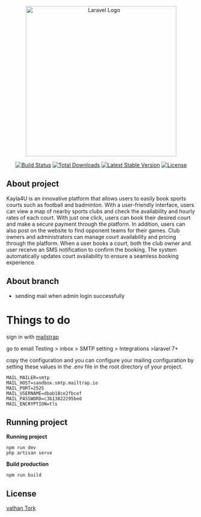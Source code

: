 <p align="center"><a href="https://laravel.com" target="_blank"><img src="https://raw.githubusercontent.com/laravel/art/master/logo-lockup/5%20SVG/2%20CMYK/1%20Full%20Color/laravel-logolockup-cmyk-red.svg" width="400" alt="Laravel Logo"></a></p>

<p align="center">
<a href="https://github.com/laravel/framework/actions"><img src="https://github.com/laravel/framework/workflows/tests/badge.svg" alt="Build Status"></a>
<a href="https://packagist.org/packages/laravel/framework"><img src="https://img.shields.io/packagist/dt/laravel/framework" alt="Total Downloads"></a>
<a href="https://packagist.org/packages/laravel/framework"><img src="https://img.shields.io/packagist/v/laravel/framework" alt="Latest Stable Version"></a>
<a href="https://packagist.org/packages/laravel/framework"><img src="https://img.shields.io/packagist/l/laravel/framework" alt="License"></a>
</p>

## About project

Kayla4U is an innovative platform that allows users to easily book sports courts such as football and badminton. With a user-friendly interface, users can view a map of nearby sports clubs and check the availability and hourly rates of each court. With just one click, users can book their desired court and make a secure payment through the platform. In addition, users can also post on the website to find opponent teams for their games. Club owners and administrators can manage court availability and pricing through the platform. When a user books a court, both the club owner and user receive an SMS notification to confirm the booking. The system automatically updates court availability to ensure a seamless booking experience.

## About branch

-   sending mail when admin login successfully

# Things to do

sign in with [mailstrap](https://mailtrap.io/)

go to email Testing > inbox > SMTP setting > Integrations >laravel 7+

copy the configuration and you can configure your mailing configuration by setting these values in the .env file in the root directory of your project.
```
MAIL_MAILER=smtp
MAIL_HOST=sandbox.smtp.mailtrap.io
MAIL_PORT=2525
MAIL_USERNAME=dbab18ce2fbcef
MAIL_PASSWORD=c3b13822295bed
MAIL_ENCRYPTION=tls
```

## Running project

**Running project**

```
npm run dev
php artisan serve
```

**Build production**

```
npm run build
```

##

## License

[vathan Tork](https://github.com/vathanatork)

